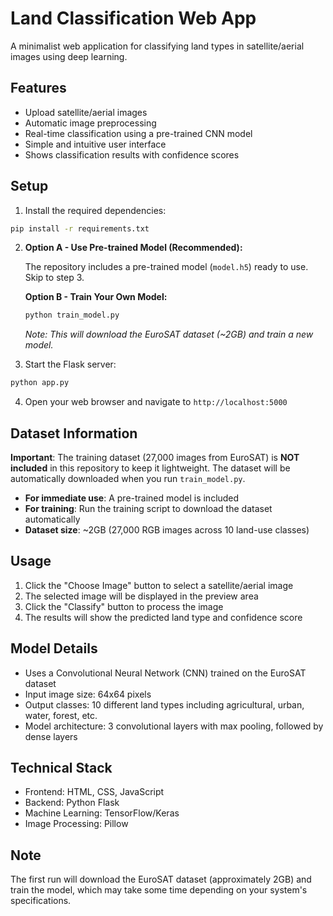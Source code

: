 # Land Classification Web App

A minimalist web application for classifying land types in satellite/aerial images using deep learning.

## Features

- Upload satellite/aerial images
- Automatic image preprocessing
- Real-time classification using a pre-trained CNN model
- Simple and intuitive user interface
- Shows classification results with confidence scores

## Setup

1. Install the required dependencies:

```bash
pip install -r requirements.txt
```

2. **Option A - Use Pre-trained Model (Recommended):**
   
   The repository includes a pre-trained model (`model.h5`) ready to use. Skip to step 3.

   **Option B - Train Your Own Model:**
   
   ```bash
   python train_model.py
   ```
   
   *Note: This will download the EuroSAT dataset (~2GB) and train a new model.*

3. Start the Flask server:

```bash
python app.py
```

4. Open your web browser and navigate to `http://localhost:5000`

## Dataset Information

**Important**: The training dataset (27,000 images from EuroSAT) is **NOT included** in this repository to keep it lightweight. The dataset will be automatically downloaded when you run `train_model.py`.

- **For immediate use**: A pre-trained model is included
- **For training**: Run the training script to download the dataset automatically
- **Dataset size**: ~2GB (27,000 RGB images across 10 land-use classes)

## Usage

1. Click the "Choose Image" button to select a satellite/aerial image
2. The selected image will be displayed in the preview area
3. Click the "Classify" button to process the image
4. The results will show the predicted land type and confidence score

## Model Details

- Uses a Convolutional Neural Network (CNN) trained on the EuroSAT dataset
- Input image size: 64x64 pixels
- Output classes: 10 different land types including agricultural, urban, water, forest, etc.
- Model architecture: 3 convolutional layers with max pooling, followed by dense layers

## Technical Stack

- Frontend: HTML, CSS, JavaScript
- Backend: Python Flask
- Machine Learning: TensorFlow/Keras
- Image Processing: Pillow

## Note

The first run will download the EuroSAT dataset (approximately 2GB) and train the model, which may take some time depending on your system's specifications. 